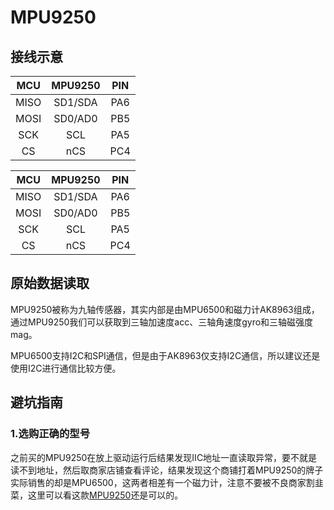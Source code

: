 # MPU9250

## 接线示意

| MCU  | MPU9250 | PIN  |
| :--: | :-----: | :--: |
| MISO | SD1/SDA | PA6  |
| MOSI | SD0/AD0 | PB5  |
| SCK  |   SCL   | PA5  |
|  CS  |   nCS   | PC4  |


| MCU  | MPU9250 | PIN  |
| :--: | :-----: | :--: |
| MISO | SD1/SDA | PA6  |
| MOSI | SD0/AD0 | PB5  |
| SCK  |   SCL   | PA5  |
|  CS  |   nCS   | PC4  |

## 原始数据读取

MPU9250被称为九轴传感器，其实内部是由MPU6500和磁力计AK8963组成，通过MPU9250我们可以获取到三轴加速度acc、三轴角速度gyro和三轴磁强度mag。

MPU6500支持I2C和SPI通信，但是由于AK8963仅支持I2C通信，所以建议还是使用I2C进行通信比较方便。

## 避坑指南

### 1.选购正确的型号

之前买的MPU9250在放上驱动运行后结果发现IIC地址一直读取异常，要不就是读不到地址，然后取商家店铺查看评论，结果发现这个商铺打着MPU9250的牌子实际销售的却是MPU6500，这两者相差有一个磁力计，注意不要被不良商家割韭菜，这里可以看这款[MPU9250](https://m.tb.cn/h.UBykT3A?tk=gwwfdqGX0aK)还是可以的。


